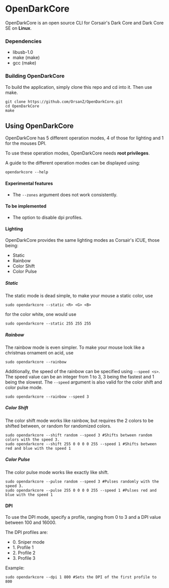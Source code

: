# OpenDarkCore

OpenDarkCore is an open source CLI for Corsair's Dark Core and Dark Core SE on **Linux**.

### Dependencies
- libusb-1.0
- make (make)
- gcc (make)

### Building OpenDarkCore
To build the application, simply clone this repo and cd into it. Then use make.

```
git clone https://github.com/OrsanZ/OpenDarkCore.git
cd OpenDarkCore
make
```

## Using OpenDarkCore
OpenDarkCore has 5 different operation modes, 4 of those for lighting and 1 for the mouses DPI.

To use these operation modes, OpenDarkCore needs **root privileges**.

A guide to the different operation modes can be displayed using:
```
opendarkcore --help
```

#### Experimental features
- The `--zones` argument does not work consistently.

#### To be implemented
- The option to disable dpi profiles.

#### Lighting
OpenDarkCore provides the same lighting modes as Corsair's iCUE, those being:
- Static
- Rainbow
- Color Shift
- Color Pulse

##### Static
The static mode is dead simple, to make your mouse a static color, use
```
sudo opendarkcore --static <R> <G> <B>
```
for the color white, one would use
```
sudo opendarkcore --static 255 255 255
```

##### Rainbow
The rainbow mode is even simpler. To make your mouse look like a christmas ornament on acid, use
```
sudo opendarkcore --rainbow
```
Additionally, the speed of the rainbow can be specified using `--speed <s>`. The speed value can be an integer from 1 to 3,
3 being the fastest and 1 being the slowest. The `--speed` argument is also valid for the color shift and color pulse mode.

```
sudo opendarkcore --rainbow --speed 3
```

##### Color Shift
The color shift mode works like rainbow, but requires the 2 colors to be shifted between, or random for randomized colors.

```
sudo opendarkcore --shift random --speed 3 #Shifts between random colors with the speed 3.
sudo opendarkcore --shift 255 0 0 0 0 255 --speed 1 #Shifts between red and blue with the speed 1
```

##### Color Pulse
The color pulse mode works like exactly like shift.

```
sudo opendarkcore --pulse random --speed 3 #Pulses randomly with the speed 3.
sudo opendarkcore --pulse 255 0 0 0 0 255 --speed 1 #Pulses red and blue with the speed 1
```

#### DPI

To use the DPI mode, specify a profile, ranging from 0 to 3 and a DPI value between 100 and 16000.

The DPI profiles are:
<ul>
  <li>0. Sniper mode</li>
  <li>1. Profile 1</li>
  <li>2. Profile 2</li>
  <li>3. Profile 3</li>
</ul>

Example:
```
sudo opendarkcore --dpi 1 800 #Sets the DPI of the first profile to 800
```
